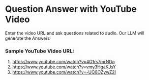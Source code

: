 # Question Answer with YouTube Video
Enter the video URL and ask questions related to audio. Our LLM will generate the Answers
### Sample YouTube Video URL: 
1. https://www.youtube.com/watch?v=4O1rs7mrNDo
2. https://www.youtube.com/watch?v=vmy3HgaKJsY
3. https://www.youtube.com/watch?v=-UQ6OZywZ2I
